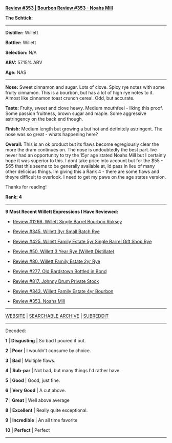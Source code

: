 
[**Review #353 | Bourbon Review #353 - Noahs Mill**]( https://t8ke.review/review-353-noahs-mill/)

**The Schtick:** 

-----

**Distiller:** Willett

**Bottler:** Willett

**Selection:** N/A

**ABV:** 57.15% ABV

**Age:** NAS 

-----

**Nose:**  Sweet cinnamon and sugar. Lots of clove. Spicy rye notes with some fruity cinnamon. This is a bourbon, but has a lot of high rye notes to it. Almost like cinnamon toast crunch cereal. Odd, but accurate.

**Taste:** Fruity, sweet and clove heavy. Medium mouthfeel - liking this proof. Some passion fruitness, brown sugar and maple. Some aggressive astringency on the back end though.

**Finish:** Medium length but growing a but hot and definitely astringent. The nose was so great - whats happening here?

**Overall:** This is an ok product but its flaws become egregiously clear the more the dram continues on. The nose is undoubtedly the best part. Ive never had an opportunity to try the 15yr age stated Noahs Mill but I certainly hope it was superior to this. I dont take price into account but for the $55 - $65 that this seems to be generally available at, Id pass in lieu of many other delicious things. Im giving this a Rank 4 - there are some flaws and theyre difficult to overlook. I need to get my paws on the age states version.

Thanks for reading!

**Rank: 4**

----- 

**9 Most Recent Willett Expressions I Have Reviewed:** 

- [Review #1266. Willett Single Barrel Bourbon Roksey]( https://t8ke.review/review-1266-willett-single-barrel-bourbon-roksey) 

- [Review #345. Willett 3yr Small Batch Rye]( https://t8ke.review/review-345-willett-3yr-rye-smb/) 

- [Review #425. Willett Family Estate 5yr Single Barrel Gift Shop Rye]( https://t8ke.review/review-425-willett-family-estate-single-barrel-5yr-gift-shop-rye/) 

- [Review #50. Willett 3 Year Rye (Willett Distillate)]( https://t8ke.review/review-50-willett-3yr-willett-distillate-rye/) 

- [Review #80. Willett Family Estate 2yr Rye]( https://t8ke.review/review-80-willett-family-estate-2yr-rye/) 

- [Review #277. Old Bardstown Bottled in Bond]( https://t8ke.review/review-277-old-bardstown-bottled-in-bond-willett-re-review/) 

- [Review #817. Johnny Drum Private Stock]( https://t8ke.review/review-817-johnny-drum-private-stock/) 

- [Review #343. Willett Family Estate 4yr Bourbon]( https://t8ke.review/review-343-willett-family-estate-4yr-bourbon/) 

- [Review #353. Noahs Mill]( https://t8ke.review/review-353-noahs-mill/) 

-----

[WEBSITE](https://t8ke.review) | [SEARCHABLE ARCHIVE](https://t8ke.review/review-archive/) | [SUBREDDIT](https://reddit.com/r/t8kereviews)

-----

Decoded:

**1** | **Disgusting** | So bad I poured it out.

**2** | **Poor** | I wouldn't consume by choice.

**3** | **Bad** | Multiple flaws.

**4** | **Sub-par** | Not bad, but many things I'd rather have.

**5** | **Good** | Good, just fine.

**6** | **Very Good** | A cut above.

**7** | **Great** | Well above average

**8** | **Excellent** | Really quite exceptional.

**9** | **Incredible** | An all time favorite

**10** | **Perfect** | Perfect

----

